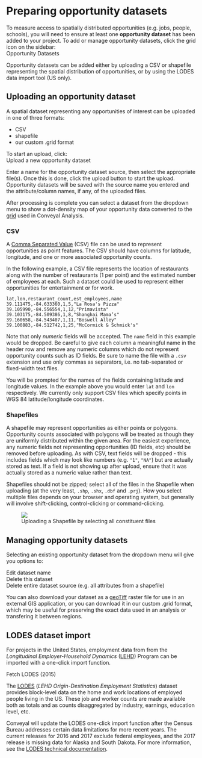 # Preparing opportunity datasets

To measure access to spatially distributed opportunities (e.g. jobs, people, schools), you will need to ensure at least one **opportunity dataset** has been added to your project. To add or manage opportunity datasets, click the grid icon on the sidebar:
<br /><span class="ui-icon"><i class="fa fa-th"></i> Opportunity Datasets</span>

Opportunity datasets can be added either by uploading a CSV or shapefile representing the spatial distribution of opportunities, or by using the LODES data import tool (US only).

## Uploading an opportunity dataset <a name="upload_opportunities"/>

A spatial dataset representing any opportunities of interest can be uploaded in one of three formats:

- CSV
- shapefile
- our custom .grid format

To start an upload, click: <br /><span class="btn btn-success"><i class="fa fa-plus"></i> Upload a new opportunity dataset</span>

Enter a name for the opportunity dataset source, then select the appropriate file(s). Once this is done, click the upload button to start the upload. Opportunity datasets will be saved with the source name you entered and the attribute/column names, if any, of the uploaded files.

After processing is complete you can select a dataset from the dropdown menu to show a dot-density map of your opportunity data converted to the [grid](/analysis/methodology#spatial-resolution) used in Conveyal Analysis.

### CSV

A [Comma Separated Value](https://en.wikipedia.org/wiki/Comma-separated_values) (CSV) file can be used to represent opportunities as point features. The CSV should have columns for latitude, longitude, and one or more associated opportunity counts.

In the following example, a CSV file represents the location of restaurants along with the number of restaurants (1 per point) and the estimated number of employees at each. Such a dataset could be used to represent either opportunities for entertainment or for work.

```csv
lat,lon,restaurant_count,est_employees,name
39.111475,-84.633360,1,5,"La Rosa's Pizza"
39.105990,-84.556554,1,12,"Primavista"
39.103175,-84.509386,1,8,"Shanghai Mama’s"
39.160658,-84.543407,1,11,"Boswell Alley"
39.100883,-84.512742,1,25,"McCormick & Schmick's"
```

Note that only _numeric_ fields will be accepted. The `name` field in this example would be dropped. Be careful to give each column a meaningful name in the header row and remove any numeric columns which do not represent opportunity counts such as ID fields. Be sure to name the file with a `.csv` extension and use only commas as separators, i.e. no tab-separated or fixed-width text files.

You will be prompted for the names of the fields containing latitude and longitude values. In the example above you would enter `lat` and `lon` respectively. We currently only support CSV files which specify points in WGS 84 latitude/longitude coordinates.

### Shapefiles

A shapefile may represent opportunities as either points or polygons. Opportunity counts associated with polygons will be treated as though they are uniformly distributed within the given area. For the easiest experience, any numeric fields not representing opportunities (ID fields, etc) should be removed before uploading. As with CSV, text fields will be dropped - this includes fields which may look like numbers (e.g. `"1"`, `"NA"`) but are actually stored as text. If a field is not showing up after upload, ensure that it was actually stored as a numeric value rather than text.

Shapefiles should not be zipped; select all of the files in the Shapefile when uploading (at the very least, `.shp`, `.shx`, `.dbf` and `.prj`). How you select multiple files depends on your browser and operating system, but generally will involve shift-clicking, control-clicking or command-clicking.

<figure>
  <img src="/img/upload-shapefile.png" />
  <figcaption>Uploading a Shapefile by selecting all constituent files</figcaption>
</figure>

## Managing opportunity datasets

Selecting an existing opportunity dataset from the dropdown menu will give you options to:

<span class="btn btn-warning"><i class="fa fa-pencil"></i> Edit dataset name</span><br />
<span class="btn btn-danger"><i class="fa fa-trash"></i> Delete this dataset</span><br />
<span class="btn btn-danger"><i class="fa fa-trash"></i> Delete entire dataset source</span> (e.g. all attributes from a shapefile)

You can also download your dataset as a [geoTiff](https://en.wikipedia.org/wiki/GeoTIFF) raster file for use in an external GIS application, or you can download it in our custom .grid format, which may be useful for preserving the exact data used in an analysis or transfering it between regions.

## LODES dataset import

For projects in the United States, employment data from from the _Longitudinal Employer-Household Dynamics_ ([LEHD](https://lehd.ces.census.gov/)) Program can be imported with a one-click import function.

<span class="btn btn-info"><i class="fa fa-group"></i> Fetch LODES (2015)</span>

The [LODES](https://lehd.ces.census.gov/data/#lodes) (_LEHD Origin-Destination Employment Statistics_) dataset provides block-level data on the home and work locations of employed people living in the US. These job and worker counts are made available both as totals and as counts disaggregated by industry, earnings, education level, etc.

Conveyal will update the LODES one-click import function after the Census Bureau addresses certain data limitations for more recent years. The current releases for 2016 and 2017 exclude federal employees, and the 2017 release is missing data for Alaska and South Dakota. For more information, see the [LODES technical documentation](https://lehd.ces.census.gov/data/lodes/LODES7/LODESTechDoc7.4.pdf).
